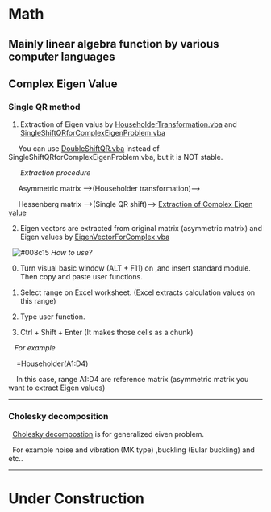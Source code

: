 # Math
Mainly linear algebra function by various computer languages
---

## Complex Eigen Value
### Single QR method

1) Extraction of Eigen valus by <a href="HouseholderTransformation.vba">HouseholderTransformation.vba</a> and <a href="SingleShiftQRforComplexEigenProblem.vba">SingleShiftQRforComplexEigenProblem.vba</a>

&nbsp;&nbsp;&nbsp;&nbsp;&nbsp;You can use <a href="DoubleShiftQR.vba">DoubleShiftQR.vba</a> instead of SingleShiftQRforComplexEigenProblem.vba, but it is NOT stable.<br>

&nbsp;&nbsp;&nbsp;&nbsp;&nbsp;  <i> Extraction procedure </i>

&nbsp;&nbsp;&nbsp;&nbsp;&nbsp;Asymmetric matrix -->(Householder transformation)-->

&nbsp;&nbsp;&nbsp;&nbsp;&nbsp;Hessenberg matrix -->(Single QR shift)--> <u>Extraction of Complex Eigen value</u>


2) Eigen vectors are extracted from original matrix (asymmetric matrix) and Eigen values by <a href="EigenVectorForComplex.vba">EigenVectorForComplex.vba</a>

&nbsp;&nbsp;![#008c15](https://placehold.it/15/008c15/000000?text=+)
<em> How to use?</em><br>

0) Turn visual basic window (ALT + F11) on ,and insert standard module. Then copy and paste user functions.

1) Select range on Excel worksheet. (Excel extracts calculation values on this range)

2) Type user function.

3) Ctrl + Shift + Enter (It makes those cells as a chunk)

&nbsp;&nbsp; <em> For example </em>

&nbsp;&nbsp;&nbsp;&nbsp;=Householder(A1:D4)

&nbsp;&nbsp;&nbsp;&nbsp;In this case, range A1:D4 are reference matrix (asymmetric matrix you want to extract Eigen values)

---

### Cholesky decomposition

&nbsp;&nbsp;<a href="CholeskyDecomposition.vba">Cholesky decompostion</a> is for generalized eiven problem.<br>

&nbsp;&nbsp;For example noise and vibration (MK type) ,buckling (Eular buckling) and etc..

---

# Under Construction
